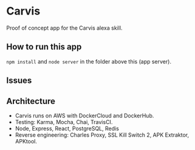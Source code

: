 # Carvis

Proof of concept app for the Carvis alexa skill.

## How to run this app
`npm install` and `node server` in the folder above this (app server).

## Issues

## Architecture
- Carvis runs on AWS with DockerCloud and DockerHub.
- Testing: Karma, Mocha, Chai, TravisCI.
- Node, Express, React, PostgreSQL, Redis
- Reverse engineering: Charles Proxy, SSL Kill Switch 2, APK Extraktor, APKtool.
